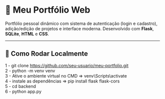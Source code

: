 # 💼 Meu Portfólio Web

Portfólio pessoal dinâmico com sistema de autenticação (login e cadastro), adição/edição de projetos e interface moderna. Desenvolvido com **Flask**, **SQLite**, **HTML** e **CSS**.

---

## 🚀 Como Rodar Localmente



1 - git clone https://github.com/seu-usuario/meu-portfolio.git <br>
2 - python -m venv venv <br>
3 - Ative o ambiente virtual no CMD => venv\Scripts\activate <br>
4 - instale as dependências => pip install flask flask-cors <br>
5 - cd backend <br>
6 - python app.py <br>

